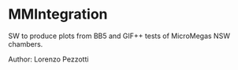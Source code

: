# MMIntegration

SW to produce plots from BB5 and GIF++ tests of MicroMegas NSW chambers.

Author: Lorenzo Pezzotti
